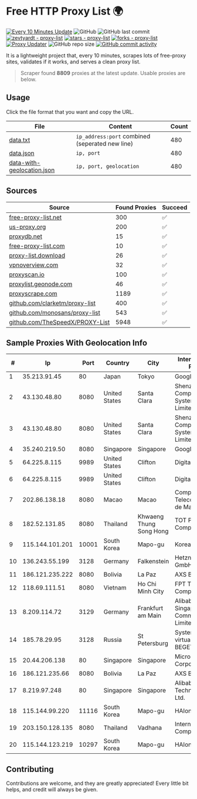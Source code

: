 
# Free HTTP Proxy List 🌍

[![Every 10 Minutes Update](https://github.com/mertguvencli/http-proxy-list/actions/workflows/main.yml/badge.svg?branch=main)](https://github.com/mertguvencli/http-proxy-list/actions/workflows/main.yml)
![GitHub](https://img.shields.io/github/license/mertguvencli/http-proxy-list)
![GitHub last commit](https://img.shields.io/github/last-commit/mertguvencli/http-proxy-list)
[![zevtyardt - proxy-list](https://img.shields.io/static/v1?label=zevtyardt&message=proxy-list&color=blue&logo=github)](https://github.com/zevtyardt/proxy-list "Go to GitHub repo")
[![stars - proxy-list](https://img.shields.io/github/stars/zevtyardt/proxy-list?style=social)](https://github.com/zevtyardt/proxy-list)
[![forks - proxy-list](https://img.shields.io/github/forks/zevtyardt/proxy-list?style=social)](https://github.com/zevtyardt/proxy-list)
[![Proxy Updater](https://github.com/zevtyardt/proxy-list/workflows/Proxy%20Updater/badge.svg)](https://github.com/zevtyardt/proxy-list/actions?query=workflow:"Proxy+Updater")
![GitHub repo size](https://img.shields.io/github/repo-size/zevtyardt/proxy-list)
[![GitHub commit activity](https://img.shields.io/github/commit-activity/m/zevtyardt/proxy-list?logo=commits)](https://github.com/zevtyardt/proxy-list/commits/main)

It is a lightweight project that, every 10 minutes, scrapes lots of free-proxy sites, validates if it works, and serves a clean proxy list.

> Scraper found **8809** proxies at the latest update. Usable proxies are below.

## Usage

Click the file format that you want and copy the URL.

|File|Content|Count|
|----|-------|-----|
|[data.txt](https://raw.githubusercontent.com/mertguvencli/http-proxy-list/main/proxy-list/data.txt)|`ip_address:port` combined (seperated new line)|480|
|[data.json](https://raw.githubusercontent.com/mertguvencli/http-proxy-list/main/proxy-list/data.json)|`ip, port`|480|
|[data-with-geolocation.json](https://raw.githubusercontent.com/mertguvencli/http-proxy-list/main/proxy-list/data-with-geolocation.json)|`ip, port, geolocation`|480|

## Sources

|Source|Found Proxies|Succeed|
|------|-------------|-------|
|[free-proxy-list.net](https://free-proxy-list.net)|300|✅|
|[us-proxy.org](https://www.us-proxy.org)|200|✅|
|[proxydb.net](http://proxydb.net)|15|✅|
|[free-proxy-list.com](https://free-proxy-list.com/?page=&port=&type%5B%5D=http&type%5B%5D=https&up_time=0&search=Search)|10|✅|
|[proxy-list.download](https://www.proxy-list.download/HTTP)|26|✅|
|[vpnoverview.com](https://vpnoverview.com/privacy/anonymous-browsing/free-proxy-servers)|32|✅|
|[proxyscan.io](https://www.proxyscan.io)|100|✅|
|[proxylist.geonode.com](https://proxylist.geonode.com/api/proxy-list?limit=300&page=1&sort_by=lastChecked&sort_type=desc&protocols=http,https)|46|✅|
|[proxyscrape.com](https://api.proxyscrape.com/v2/?request=displayproxies&protocol=http&timeout=10000&country=all&ssl=all&anonymity=all)|1189|✅|
|[github.com/clarketm/proxy-list](https://raw.githubusercontent.com/clarketm/proxy-list/master/proxy-list-raw.txt)|400|✅|
|[github.com/monosans/proxy-list](https://raw.githubusercontent.com/monosans/proxy-list/main/proxies/http.txt)|543|✅|
|[github.com/TheSpeedX/PROXY-List](https://raw.githubusercontent.com/TheSpeedX/PROXY-List/master/http.txt)|5948|✅|


## Sample Proxies With Geolocation Info

|#|Ip|Port|Country|City|Internet Service Provider|
|-|--|----|-------|----|-------------------------|
|1|35.213.91.45|80|Japan|Tokyo|Google LLC|
|2|43.130.48.80|8080|United States|Santa Clara|Shenzhen Tencent Computer Systems Company Limited|
|3|43.130.48.80|8080|United States|Santa Clara|Shenzhen Tencent Computer Systems Company Limited|
|4|35.240.219.50|8080|Singapore|Singapore|Google LLC|
|5|64.225.8.115|9989|United States|Clifton|DigitalOcean, LLC|
|6|64.225.8.115|9989|United States|Clifton|DigitalOcean, LLC|
|7|202.86.138.18|8080|Macao|Macao|Companhia de Telecomunicacoes de Macau|
|8|182.52.131.85|8080|Thailand|Khwaeng Thung Song Hong|TOT Public Company Limited|
|9|115.144.101.201|10001|South Korea|Mapo-gu|Korea Telecom|
|10|136.243.55.199|3128|Germany|Falkenstein|Hetzner Online GmbH|
|11|186.121.235.222|8080|Bolivia|La Paz|AXS Bolivia S. A.|
|12|118.69.111.51|8080|Vietnam|Ho Chi Minh City|FPT Telecom Company|
|13|8.209.114.72|3129|Germany|Frankfurt am Main|Alibaba.com Singapore E-Commerce Private Limited|
|14|185.78.29.95|3128|Russia|St Petersburg|System servers virtual hosting BEGET.RU|
|15|20.44.206.138|80|Singapore|Singapore|Microsoft Corporation|
|16|186.121.235.66|8080|Bolivia|La Paz|AXS Bolivia S. A.|
|17|8.219.97.248|80|Singapore|Singapore|Alibaba (US) Technology Co., Ltd.|
|18|115.144.99.220|11116|South Korea|Mapo-gu|HAIonNet|
|19|203.150.128.135|8080|Thailand|Vadhana|Internet Thailand Company Ltd|
|20|115.144.123.219|10297|South Korea|Mapo-gu|HAIonNet|



## Contributing

Contributions are welcome, and they are greatly appreciated! Every
little bit helps, and credit will always be given.

